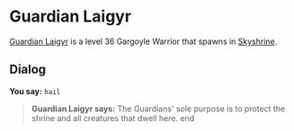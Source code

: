 # Guardian Laigyr



[Guardian Laigyr](/npc/114541) is a level 36 Gargoyle Warrior that spawns in [Skyshrine](/zone/114).



## Dialog

**You say:** `hail`



>**Guardian Laigyr says:** The Guardians' sole purpose is to protect the shrine and all creatures that dwell here.
end
